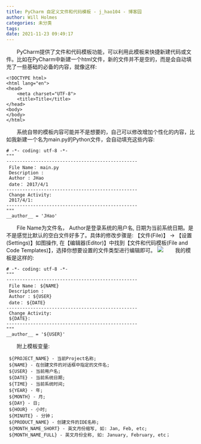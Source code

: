 ```yaml
---
title: PyCharm 自定义文件和代码模板 - j_hao104 - 博客园
author: Will Holmes
categories: 未分类
tags:
date: 2021-11-23 09:49:17
---
```


　　PyCharm提供了文件和代码模板功能，可以利用此模板来快捷新建代码或文件。比如在PyCharm中新建一个html文件，新的文件并不是空的，而是会自动填充了一些基础的必备的内容，就像这样:
```
<!DOCTYPE html>
<html lang="en">
<head>
    <meta charset="UTF-8">
    <title>Title</title>
</head>
<body>
</body>
</html>
```
　　系统自带的模板内容可能并不是想要的，自己可以修改增加个性化的内容，比如我新建一个名为main.py的Python文件，会自动填充这些内容:
```
# -*- coding: utf-8 -*-
"""
-------------------------------------------------
 File Name： main.py
 Description :
 Author : JHao
 date： 2017/4/1
-------------------------------------------------
 Change Activity:
 2017/4/1:
-------------------------------------------------
"""
__author__ = 'JHao'
```
　　File Name为文件名， Author是登录系统的用户名, 日期为当前系统日期。是不是感觉比默认的空白文件好多了。具体的修改步骤是: 【文件(File)】 → 【设置(Settings)】如图操作, 在【编辑器(Editor)】中找到【文件和代码模板(File and Code Templates)】，选择你想要设置的文件类型进行编辑即可。
![](https://images2015.cnblogs.com/blog/1039209/201706/1039209-20170605125127575-2038114546.png)
　　我的模板是这样的:
```
# -*- coding: utf-8 -*-
"""
-------------------------------------------------
 File Name： ${NAME}
 Description :
 Author : ${USER}
 date： ${DATE}
-------------------------------------------------
 Change Activity:
 ${DATE}:
-------------------------------------------------
"""
__author__ = '${USER}'
```
　　附上模板变量:
```
 ${PROJECT_NAME} - 当前Project名称;
 ${NAME} - 在创建文件的对话框中指定的文件名;
 ${USER} - 当前用户名;
 ${DATE} - 当前系统日期;
 ${TIME} - 当前系统时间;
 ${YEAR} - 年;
 ${MONTH} - 月;
 ${DAY} - 日;
 ${HOUR} - 小时;
 ${MINUTE} - 分钟；
 ${PRODUCT_NAME} - 创建文件的IDE名称;
 ${MONTH_NAME_SHORT} - 英文月份缩写, 如: Jan, Feb, etc;
 ${MONTH_NAME_FULL} - 英文月份全称, 如: January, February, etc；
```
​
